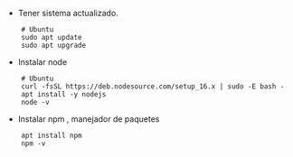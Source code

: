 * Tener sistema actualizado.
```
    # Ubuntu
    sudo apt update
    sudo apt upgrade
```

* Instalar node
```
    # Ubuntu
    curl -fsSL https://deb.nodesource.com/setup_16.x | sudo -E bash -
    apt install -y nodejs
    node -v
```

* Instalar npm , manejador de paquetes
```
    apt install npm
    npm -v
```